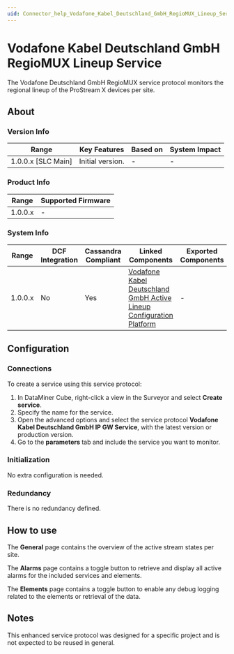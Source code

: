 ```yaml
---
uid: Connector_help_Vodafone_Kabel_Deutschland_GmbH_RegioMUX_Lineup_Service
---
```


# Vodafone Kabel Deutschland GmbH RegioMUX Lineup Service

The Vodafone Deutschland GmbH RegioMUX service protocol monitors the regional lineup of the ProStream X devices per site.

## About

### Version Info

| Range                | Key Features     | Based on     | System Impact     |
|----------------------|------------------|--------------|-------------------|
| 1.0.0.x [SLC Main]   | Initial version. | -            | -                 |

### Product Info

| Range     | Supported Firmware     |
|-----------|------------------------|
| 1.0.0.x   | -                      |

### System Info

| Range     | DCF Integration     | Cassandra Compliant     | Linked Components                                                                                                                                                              | Exported Components     |
|-----------|---------------------|-------------------------|--------------------------------------------------------------------------------------------------------------------------------------------------------------------------------|-------------------------|
| 1.0.0.x   | No                  | Yes                     | [Vodafone Kabel Deutschland GmbH Active Lineup Configuration Platform](xref:Connector_help_Vodafone_Kabel_Deutschland_GmbH_Active_Lineup_Configuration_Platform) | -                       |

## Configuration

### Connections

To create a service using this service protocol:

1. In DataMiner Cube, right-click a view in the Surveyor and select **Create service**.
2. Specify the name for the service.
3. Open the advanced options and select the service protocol **Vodafone Kabel Deutschland GmbH IP GW Service**, with the latest version or production version.
4. Go to the **parameters** tab and include the service you want to monitor.

### Initialization

No extra configuration is needed.

### Redundancy

There is no redundancy defined.

## How to use

The **General** page contains the overview of the active stream states per site.

The **Alarms** page contains a toggle button to retrieve and display all active alarms for the included services and elements.

The **Elements** page contains a toggle button to enable any debug logging related to the elements or retrieval of the data.

## Notes

This enhanced service protocol was designed for a specific project and is not expected to be reused in general.

